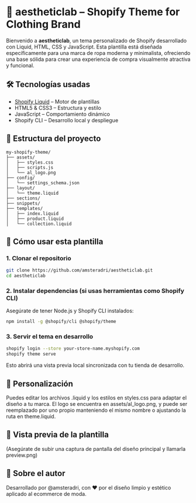 # 🧪 aestheticlab – Shopify Theme for Clothing Brand

Bienvenido a **aestheticlab**, un tema personalizado de Shopify desarrollado con Liquid, HTML, CSS y JavaScript. Esta plantilla está diseñada específicamente para una marca de ropa moderna y minimalista, ofreciendo una base sólida para crear una experiencia de compra visualmente atractiva y funcional.

## 🛠️ Tecnologías usadas

- [Shopify Liquid](https://shopify.dev/docs/api/liquid) – Motor de plantillas
- HTML5 & CSS3 – Estructura y estilo
- JavaScript – Comportamiento dinámico
- Shopify CLI – Desarrollo local y despliegue

## 📂 Estructura del proyecto

```
my-shopify-theme/
├── assets/
│   ├── styles.css
│   ├── scripts.js
│   └── al_logo.png
├── config/
│   └── settings_schema.json
├── layout/
│   └── theme.liquid
├── sections/
├── snippets/
├── templates/
│   ├── index.liquid
│   ├── product.liquid
│   └── collection.liquid
```

## 🚀 Cómo usar esta plantilla

### 1. Clonar el repositorio

```bash
git clone https://github.com/amsteradri/aestheticlab.git
cd aestheticlab
```

### 2. Instalar dependencias (si usas herramientas como Shopify CLI)

Asegúrate de tener Node.js y Shopify CLI instalados:

```bash
npm install -g @shopify/cli @shopify/theme
```

### 3. Servir el tema en desarrollo

```bash
shopify login --store your-store-name.myshopify.com
shopify theme serve
```

Esto abrirá una vista previa local sincronizada con tu tienda de desarrollo.

## 🎨 Personalización

Puedes editar los archivos .liquid y los estilos en styles.css para adaptar el diseño a tu marca. El logo se encuentra en assets/al_logo.png, y puede ser reemplazado por uno propio manteniendo el mismo nombre o ajustando la ruta en theme.liquid.

## 🧪 Vista previa de la plantilla

(Asegúrate de subir una captura de pantalla del diseño principal y llamarla preview.png)

## 🧍 Sobre el autor

Desarrollado por @amsteradri, con ❤️ por el diseño limpio y estético aplicado al ecommerce de moda.
